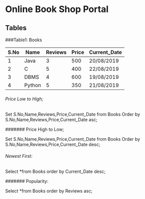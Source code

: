 # Online Book Shop Portal


## Tables

###Table1: Books

| S.No | Name | Reviews | Price | Current_Date
| ---- |-------|---------|-------|-------------
| 1   | Java  |   3     |   500 | 20/08/2019
| 2   | C     |   5     |  400  | 22/08/2019
| 3   | DBMS  |   4     |  600  | 19/08/2019
| 4   | Python|   5     |  350  | 21/08/2019


######  Price Low to High;

Set S.No,Name,Reviews,Price,Current_Date from Books Order by S.No,Name,Reviews,Price,Current_Date asc;


####### Price High to Low;

Set S.No,Name,Reviews,Price,Current_Date from Books Order by S.No,Name,Reviews,Price,Current_Date desc;


###### Newest First:

Select *from Books order by Current_Date desc;

####### Popularity:

Select *from Books order by Reviews asc;
